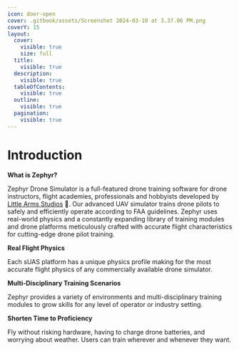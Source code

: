 ```yaml
---
icon: door-open
cover: .gitbook/assets/Screenshot 2024-03-10 at 3.37.06 PM.png
coverY: 15
layout:
  cover:
    visible: true
    size: full
  title:
    visible: true
  description:
    visible: true
  tableOfContents:
    visible: true
  outline:
    visible: true
  pagination:
    visible: true
---
```


# Introduction

**What is Zephyr?**

Zephyr Drone Simulator is a full-featured drone training software for drone instructors, flight academies, professionals and hobbyists developed by [Little Arms Studios](https://littlearms.com) 🦖. Our advanced UAV simulator trains drone pilots to safely and efficiently operate according to FAA guidelines. Zephyr uses real-world physics and a constantly expanding library of training modules and drone platforms meticulously crafted with accurate flight characteristics for cutting-edge drone pilot training.



**Real Flight Physics**

Each sUAS platform has a unique physics profile making for the most accurate flight physics of any commercially available drone simulator.



**Multi-Disciplinary Training Scenarios**

Zephyr provides a variety of environments and multi-disciplinary training modules to grow skills for any level of operator or industry setting.



**Shorten Time to Proficiency**

Fly without risking hardware, having to charge drone batteries, and worrying about weather. Users can train wherever and whenever they want.
